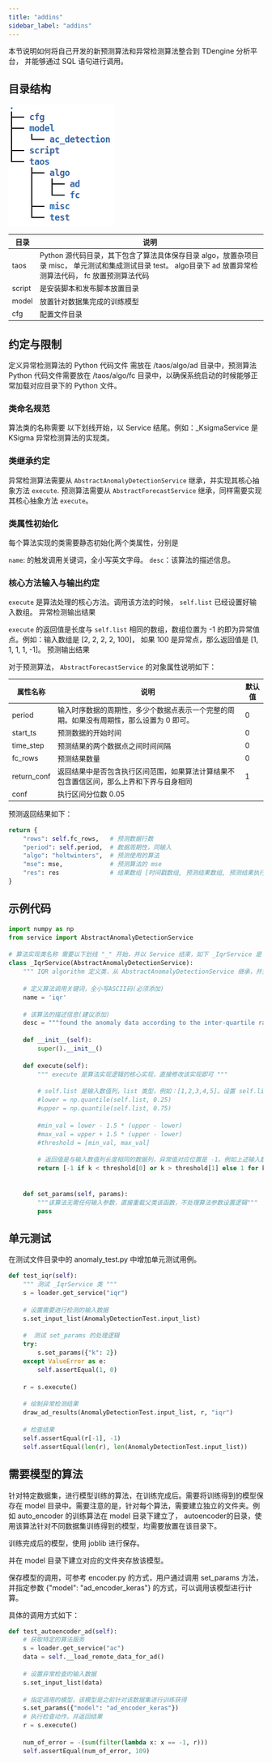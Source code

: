 ```yaml
---
title: "addins"
sidebar_label: "addins"
---
```


本节说明如何将自己开发的新预测算法和异常检测算法整合到 TDengine 分析平台， 并能够通过 SQL 语句进行调用。

## 目录结构

![数据分析功能架构图](./pic/dir.png)

|目录|说明|
|---|---|
|taos|Python 源代码目录，其下包含了算法具体保存目录 algo，放置杂项目录 misc， 单元测试和集成测试目录 test。 algo目录下 ad 放置异常检测算法代码， fc 放置预测算法代码|
|script|是安装脚本和发布脚本放置目录|
|model|放置针对数据集完成的训练模型|
|cfg|	配置文件目录|

## 约定与限制

定义异常检测算法的 Python 代码文件 需放在 /taos/algo/ad 目录中，预测算法 Python 代码文件需要放在 /taos/algo/fc 目录中，以确保系统启动的时候能够正常加载对应目录下的 Python 文件。


### 类命名规范

算法类的名称需要 以下划线开始，以 Service 结尾。例如：_KsigmaService 是  KSigma 异常检测算法的实现类。

### 类继承约定

异常检测算法需要从 `AbstractAnomalyDetectionService` 继承，并实现其核心抽象方法 `execute`.
预测算法需要从 `AbstractForecastService` 继承，同样需要实现其核心抽象方法 `execute`。

### 类属性初始化
每个算法实现的类需要静态初始化两个类属性，分别是

`name`: 的触发调用关键词，全小写英文字母。
`desc`：该算法的描述信息。

### 核心方法输入与输出约定

`execute` 是算法处理的核心方法。调用该方法的时候， `self.list` 已经设置好输入数组。
异常检测输出结果

`execute` 的返回值是长度与  `self.list` 相同的数组，数组位置为 -1 的即为异常值点。例如：输入数组是  [2, 2, 2, 2, 100]， 如果 100 是异常点，那么返回值是 [1, 1, 1, 1, -1]。
预测输出结果

对于预测算法， `AbstractForecastService` 的对象属性说明如下：

|属性名称|说明|默认值|
|---|---|---|
|period|输入时序数据的周期性，多少个数据点表示一个完整的周期。如果没有周期性，那么设置为 0 即可。|	0|
|start_ts|预测数据的开始时间|	0|
|time_step|预测结果的两个数据点之间时间间隔|0	|
|fc_rows|预测结果数量|	0	|
|return_conf|返回结果中是否包含执行区间范围，如果算法计算结果不包含置信区间，那么上界和下界与自身相同|	1|	
|conf|执行区间分位数	0.05|


预测返回结果如下：
```python
return {
    "rows": self.fc_rows,   # 预测数据行数
    "period": self.period,  # 数据周期性，同输入
    "algo": "holtwinters",  # 预测使用的算法
    "mse": mse,				# 预测算法的 mse
    "res": res              # 结果数组 [时间戳数组, 预测结果数组, 预测结果执行区间下界数组，预测结果执行区间上界数组]
}
```


## 示例代码

```python
import numpy as np
from service import AbstractAnomalyDetectionService

# 算法实现类名称 需要以下划线 "_" 开始，并以 Service 结束，如下 _IqrService 是 IQR 异常检测算法的实现类。
class _IqrService(AbstractAnomalyDetectionService):
    """ IQR algorithm 定义类，从 AbstractAnomalyDetectionService 继承，并实现 AbstractAnomalyDetectionService类的抽象函数  """

	# 定义算法调用关键词，全小写ASCII码(必须添加)
    name = 'iqr'

	# 该算法的描述信息(建议添加)
    desc = """found the anomaly data according to the inter-quartile range"""

    def __init__(self):
        super().__init__()

    def execute(self):
		""" execute 是算法实现逻辑的核心实现，直接修改该实现即可 """

		# self.list 是输入数值列，list 类型，例如：[1,2,3,4,5]。设置 self.list 的方法在父类中已经进行了定义。实现自己的算法，修改该文件即可，以下代码使用自己的实现替换即可。
        #lower = np.quantile(self.list, 0.25)
        #upper = np.quantile(self.list, 0.75)

        #min_val = lower - 1.5 * (upper - lower)
        #max_val = upper + 1.5 * (upper - lower)
        #threshold = [min_val, max_val]

		# 返回值是与输入数值列长度相同的数据列，异常值对应位置是 -1。例如上述输入数据列，返回数值列是 [1, 1, 1, 1, -1],表示 [5] 是异常值。
        return [-1 if k < threshold[0] or k > threshold[1] else 1 for k in self.list]

	
    def set_params(self, params):
		"""该算法无需任何输入参数，直接重载父类该函数，不处理算法参数设置逻辑"""
        pass
```


## 单元测试

在测试文件目录中的 anomaly_test.py 中增加单元测试用例。
```python
def test_iqr(self):
	""" 测试 _IqrService 类 """
    s = loader.get_service("iqr")

    # 设置需要进行检测的输入数据
    s.set_input_list(AnomalyDetectionTest.input_list)

	#  测试 set_params 的处理逻辑
    try:
        s.set_params({"k": 2})
    except ValueError as e:
        self.assertEqual(1, 0)

    r = s.execute()
	
	# 绘制异常检测结果
    draw_ad_results(AnomalyDetectionTest.input_list, r, "iqr")
	
	# 检查结果
    self.assertEqual(r[-1], -1)
    self.assertEqual(len(r), len(AnomalyDetectionTest.input_list))
```

## 需要模型的算法

针对特定数据集，进行模型训练的算法，在训练完成后。需要将训练得到的模型保存在  model 目录中。需要注意的是，针对每个算法，需要建立独立的文件夹。例如 auto_encoder 的训练算法在 model 目录下建立了， autoencoder的目录，使用该算法针对不同数据集训练得到的模型，均需要放置在该目录下。

训练完成后的模型，使用  joblib 进行保存。

并在 model 目录下建立对应的文件夹存放该模型。

保存模型的调用，可参考  encoder.py 的方式，用户通过调用  set_params 方法，并指定参数  {"model": "ad_encoder_keras"} 的方式，可以调用该模型进行计算。

具体的调用方式如下：

```python
def test_autoencoder_ad(self):
    # 获取特定的算法服务
    s = loader.get_service("ac")
    data = self.__load_remote_data_for_ad()
	
    # 设置异常检查的输入数据
    s.set_input_list(data)
    
    # 指定调用的模型，该模型是之前针对该数据集进行训练获得
    s.set_params({"model": "ad_encoder_keras"})
    # 执行检查动作，并返回结果
    r = s.execute()

    num_of_error = -(sum(filter(lambda x: x == -1, r)))
    self.assertEqual(num_of_error, 109)
```


